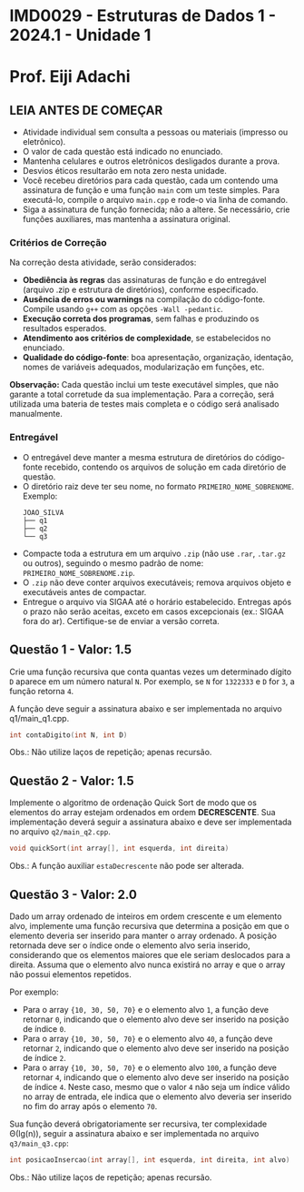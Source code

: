 # IMD0029 - Estruturas de Dados 1 - 2024.1 - Unidade 1
# Prof. Eiji Adachi

## **LEIA ANTES DE COMEÇAR**

- Atividade individual sem consulta a pessoas ou materiais (impresso ou eletrônico).
- O valor de cada questão está indicado no enunciado.
- Mantenha celulares e outros eletrônicos desligados durante a prova.
- Desvios éticos resultarão em nota zero nesta unidade.
- Você recebeu diretórios para cada questão, cada um contendo uma assinatura de função e uma função `main` com um teste simples. Para executá-lo, compile o arquivo `main.cpp` e rode-o via linha de comando.
- Siga a assinatura de função fornecida; não a altere. Se necessário, crie funções auxiliares, mas mantenha a assinatura original.

### Critérios de Correção

Na correção desta atividade, serão considerados:

- **Obediência às regras** das assinaturas de função e do entregável (arquivo .zip e estrutura de diretórios), conforme especificado.
- **Ausência de erros ou warnings** na compilação do código-fonte. Compile usando `g++` com as opções `-Wall -pedantic`.
- **Execução correta dos programas**, sem falhas e produzindo os resultados esperados.
- **Atendimento aos critérios de complexidade**, se estabelecidos no enunciado.
- **Qualidade do código-fonte**: boa apresentação, organização, identação, nomes de variáveis adequados, modularização em funções, etc.

**Observação:** Cada questão inclui um teste executável simples, que não garante a total corretude da sua implementação. Para a correção, será utilizada uma bateria de testes mais completa e o código será analisado manualmente.

### Entregável

- O entregável deve manter a mesma estrutura de diretórios do código-fonte recebido, contendo os arquivos de solução em cada diretório de questão.
- O diretório raiz deve ter seu nome, no formato `PRIMEIRO_NOME_SOBRENOME`. Exemplo:
  ```
  JOAO_SILVA
  ├── q1
  ├── q2
  └── q3
  ```
- Compacte toda a estrutura em um arquivo `.zip` (não use `.rar`, `.tar.gz` ou outros), seguindo o mesmo padrão de nome: `PRIMEIRO_NOME_SOBRENOME.zip`.
- O `.zip` não deve conter arquivos executáveis; remova arquivos objeto e executáveis antes de compactar.
- Entregue o arquivo via SIGAA até o horário estabelecido. Entregas após o prazo não serão aceitas, exceto em casos excepcionais (ex.: SIGAA fora do ar). Certifique-se de enviar a versão correta.

<div style="page-break-after: always;"/>

## Questão 1 - Valor: 1.5
Crie uma função recursiva que conta quantas vezes um determinado dígito `D` aparece em um número natural `N`. Por exemplo, se `N` for `1322333` e `D` for `3`, a função retorna `4`.

A função deve seguir a assinatura abaixo e ser implementada no arquivo q1/main_q1.cpp.
```c++
int contaDigito(int N, int D)
```

Obs.: Não utilize laços de repetição; apenas recursão.

## Questão 2 - Valor: 1.5
Implemente o algoritmo de ordenação Quick Sort de modo que os elementos do array estejam ordenados em ordem **DECRESCENTE**. Sua implementação deverá seguir a assinatura abaixo e deve ser implementada no arquivo ``q2/main_q2.cpp``.

``` c++
void quickSort(int array[], int esquerda, int direita)
```

 Obs.: A função auxiliar ``estaDecrescente`` não pode ser alterada.

## Questão 3 - Valor: 2.0

Dado um array ordenado de inteiros em ordem crescente e um elemento alvo, implemente uma função recursiva que determina a posição em que o elemento deveria ser inserido para manter o array ordenado. A posição retornada deve ser o índice onde o elemento alvo seria inserido, considerando que os elementos maiores que ele seriam deslocados para a direita. Assuma que o elemento alvo nunca existirá no array e que o array não possui elementos repetidos.

Por exemplo:

- Para o array `{10, 30, 50, 70}` e o elemento alvo `1`, a função deve retornar `0`, indicando que o elemento alvo deve ser inserido na posição de índice `0`.
- Para o array `{10, 30, 50, 70}` e o elemento alvo `40`, a função deve retornar `2`, indicando que o elemento alvo deve ser inserido na posição de índice `2`.
- Para o array `{10, 30, 50, 70}` e o elemento alvo `100`, a função deve retornar `4`, indicando que o elemento alvo deve ser inserido na posição de índice `4`. Neste caso, mesmo que o valor `4` não seja um índice válido no array de entrada, ele indica que o elemento alvo deveria ser inserido no fim do array após o elemento `70`.

Sua função deverá obrigatoriamente ser recursiva, ter complexidade Θ(lg(n)), seguir a assinatura abaixo e ser implementada no arquivo `q3/main_q3.cpp`:

```c++
int posicaoInsercao(int array[], int esquerda, int direita, int alvo)
```

Obs.: Não utilize laços de repetição; apenas recursão.
